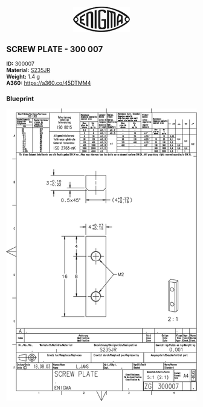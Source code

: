 <!-- PROJECT LOGO -->
<p align="center">
  <a href="https://github.com/AresValley/ENIGMA">
    <img src="../../img/logo.svg" alt="Logo" width="150">
  </a>
</p>

<!-- ABOUT THE PROJECT -->
## SCREW PLATE - 300 007

**ID:** 300007 <br/>
**Material:** [S235JR](https://github.com/AresValley/ENIGMA#s235jr) <br/>
**Weight:** 1.4 g <br/>
**A360:** https://a360.co/45DTMM4 <br/>

### Blueprint
<img src="BP.png" alt="Blueprint">